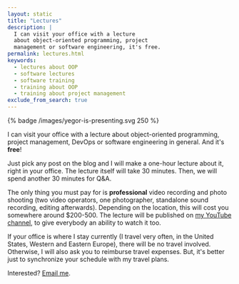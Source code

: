 ```yaml
---
layout: static
title: "Lectures"
description: |
  I can visit your office with a lecture
  about object-oriented programming, project
  management or software engineering, it's free.
permalink: lectures.html
keywords:
  - lectures about OOP
  - software lectures
  - software training
  - training about OOP
  - training about project management
exclude_from_search: true
---
```


{% badge /images/yegor-is-presenting.svg 250 %}

I can visit your office with a lecture about object-oriented
programming, project management, DevOps or software engineering
in general. And it's **free**!

Just pick any post on the blog and I will make a one-hour lecture about it,
right in your office. The lecture itself will take 30 minutes.
Then, we will spend another 30 minutes for Q&A.

The only thing you must pay for is **professional** video recording
and photo shooting (two video operators, one photographer, standalone
sound recording, editing afterwards).
Depending on the location, this will cost you somewhere
around $200-500. The lecture will be published on
[my YouTube channel](http://www.youtube.com/user/technoparkcorp), to
give everybody an ability to watch it too.

If your office is where I stay currently (I travel very often,
in the United States, Western and Eastern Europe), there will be
no travel involved. Otherwise, I will also ask you to reimburse travel
expenses. But, it's better just to synchronize your schedule with my
travel plans.

Interested? [Email me](mailto:lecture@yegor256.com).
